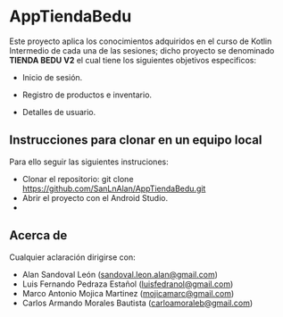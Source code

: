 # AppTiendaBedu

Este proyecto aplica los conocimientos adquiridos en el curso de Kotlin Intermedio de cada una de las sesiones; dicho proyecto se denominado **TIENDA BEDU V2** el cual tiene los siguientes objetivos especificos:

* Inicio de sesión.

* Registro de productos e inventario.

* Detalles de usuario.


## Instrucciones para clonar en un equipo local

Para ello seguir las siguientes instruciones:

* Clonar el repositorio: git clone https://github.com/SanLnAlan/AppTiendaBedu.git
* Abrir el proyecto con el Android Studio.
* 

## Acerca de

Cualquier aclaración dirigirse con:

* Alan Sandoval León (sandoval.leon.alan@gmail.com)
* Luis Fernando Pedraza Estañol (luisfedranol@gmail.com)
* Marco Antonio Mojica Martinez (mojicamarc@gmail.com)
* Carlos Armando Morales Bautista (carloamoraleb@gmail.com)
